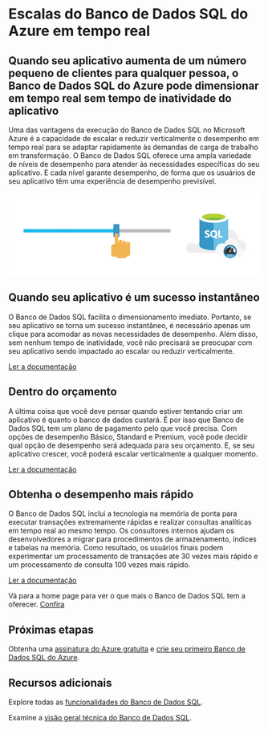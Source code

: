 <properties
   pageTitle="Escalas do Banco de Dados SQL do Azure em tempo real"
   description="Saiba como o Banco de Dados SQL é dimensionado em tempo real"
   keywords=""
   services="sql-database"
   documentationCenter=""
   authors="carlrabeler"
   manager="jhubbard"
   editor=""/>

<tags
   ms.service="sql-database"
   ms.devlang="NA"
   ms.topic="article"
   ms.tgt_pltfrm="NA"
   ms.workload="data-management"
   ms.date="05/04/2016"
   ms.author="carlrab"/>

# Escalas do Banco de Dados SQL do Azure em tempo real

## Quando seu aplicativo aumenta de um número pequeno de clientes para qualquer pessoa, o Banco de Dados SQL do Azure pode dimensionar em tempo real sem tempo de inatividade do aplicativo

Uma das vantagens da execução do Banco de Dados SQL no Microsoft Azure é a capacidade de escalar e reduzir verticalmente o desempenho em tempo real para se adaptar rapidamente às demandas de carga de trabalho em transformação. O Banco de Dados SQL oferece uma ampla variedade de níveis de desempenho para atender às necessidades específicas do seu aplicativo. E cada nível garante desempenho, de forma que os usuários de seu aplicativo têm uma experiência de desempenho previsível.

![scale-on-the-fly](./media/sql-database-scale-on-the-fly/sql-database-scale-on-the-fly.png)

## Quando seu aplicativo é um sucesso instantâneo
O Banco de Dados SQL facilita o dimensionamento imediato. Portanto, se seu aplicativo se torna um sucesso instantâneo, é necessário apenas um clique para acomodar as novas necessidades de desempenho. Além disso, sem nenhum tempo de inatividade, você não precisará se preocupar com seu aplicativo sendo impactado ao escalar ou reduzir verticalmente.

[Ler a documentação](http://go.microsoft.com/fwlink/?LinkID=787569)

## Dentro do orçamento  

A última coisa que você deve pensar quando estiver tentando criar um aplicativo é quanto o banco de dados custará. É por isso que Banco de Dados SQL tem um plano de pagamento pelo que você precisa. Com opções de desempenho Básico, Standard e Premium, você pode decidir qual opção de desempenho será adequada para seu orçamento. E, se seu aplicativo crescer, você poderá escalar verticalmente a qualquer momento.

[Ler a documentação](http://go.microsoft.com/fwlink/?LinkID=787570)

## Obtenha o desempenho mais rápido

O Banco de Dados SQL inclui a tecnologia na memória de ponta para executar transações extremamente rápidas e realizar consultas analíticas em tempo real ao mesmo tempo. Os consultores internos ajudam os desenvolvedores a migrar para procedimentos de armazenamento, índices e tabelas na memória. Como resultado, os usuários finais podem experimentar um processamento de transações ate 30 vezes mais rápido e um processamento de consulta 100 vezes mais rápido.

[Ler a documentação](http://go.microsoft.com/fwlink/?LinkID=787580)

Vá para a home page para ver o que mais o Banco de Dados SQL tem a oferecer. [Confira](https://azure.microsoft.com/services/sql-database/)

## Próximas etapas

Obtenha uma [assinatura do Azure gratuita](https://azure.microsoft.com/get-started/) e [crie seu primeiro Banco de Dados SQL do Azure](sql-database-get-started.md).

## Recursos adicionais

Explore todas as [funcionalidades do Banco de Dados SQL](https://azure.microsoft.com/services/sql-database/).
 
Examine a [visão geral técnica do Banco de Dados SQL](sql-database-technical-overview.md).

<!---HONumber=AcomDC_0615_2016-->